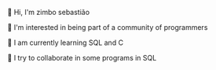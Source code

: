 👋 Hi, I'm zimbo sebastião

👀 I'm interested in being part of a community of programmers

🌱 I am currently learning SQL and C

💞️ I try to collaborate in some programs in SQL



<!---
ZimboSebastiao/ZimboSebastiao is a ✨ special ✨ repository because its `README.md` (this file) appears on your GitHub profile.
You can click the Preview link to take a look at your changes.
--->
